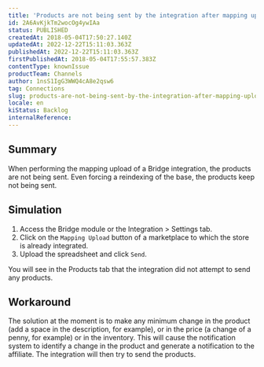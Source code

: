 ```yaml
---
title: 'Products are not being sent by the integration after mapping upload'
id: 2A6AvKjkTm2wocOg4ywIAa
status: PUBLISHED
createdAt: 2018-05-04T17:50:27.140Z
updatedAt: 2022-12-22T15:11:03.363Z
publishedAt: 2022-12-22T15:11:03.363Z
firstPublishedAt: 2018-05-04T17:55:57.383Z
contentType: knownIssue
productTeam: Channels
author: 1nsS1IgG3WWQ4cA8e2qsw6
tag: Connections
slug: products-are-not-being-sent-by-the-integration-after-mapping-upload
locale: en
kiStatus: Backlog
internalReference: 
---
```


## Summary

When performing the mapping upload of a Bridge integration, the products are not being sent. Even forcing a reindexing of the base, the products keep not being sent.


## Simulation

1. Access the Bridge module or the Integration > Settings tab.
2. Click on the `Mapping Upload` button of a marketplace to which the store is already integrated.
3. Upload the spreadsheet and click `Send`.

You will see in the Products tab that the integration did not attempt to send any products.

## Workaround

The solution at the moment is to make any minimum change in the product (add a space in the description, for example), or in the price (a change of a penny, for example) or in the inventory. This will cause the notification system to identify a change in the product and generate a notification to the affiliate. The integration will then try to send the products.


